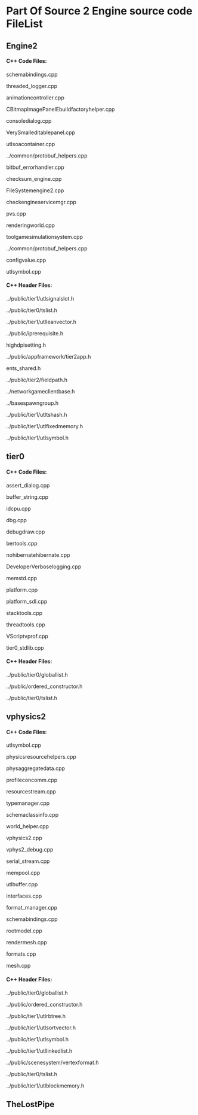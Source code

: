 # Part Of Source 2 Engine source code FileList

## Engine2
#### C++ Code Files:

schemabindings.cpp

threaded_logger.cpp

animationcontroller.cpp

CBitmapImagePanelEbuildfactoryhelper.cpp

consoledialog.cpp

VerySmalleditablepanel.cpp

utlsoacontainer.cpp

../common/protobuf_helpers.cpp

bitbuf_errorhandler.cpp

checksum_engine.cpp

FileSystemengine2.cpp

checkengineservicemgr.cpp

pvs.cpp

renderingworld.cpp

toolgamesimulationsystem.cpp

../common/protobuf_helpers.cpp

configvalue.cpp

utlsymbol.cpp


#### C++ Header Files:

../public/tier1/utlsignalslot.h

../public/tier0/tslist.h

../public/tier1/utlleanvector.h

../public/iprerequisite.h

highdpisetting.h

../public/appframework/tier2app.h

ents_shared.h

../public/tier2/fieldpath.h

../networkgameclientbase.h

../basespawngroup.h

../public/tier1/utltshash.h

../public/tier1/utlfixedmemory.h

../public/tier1/utlsymbol.h

## tier0
#### C++ Code Files:

assert_dialog.cpp

buffer_string.cpp

idcpu.cpp

dbg.cpp

debugdraw.cpp

bertools.cpp

nohibernatehibernate.cpp

DeveloperVerboselogging.cpp

memstd.cpp

platform.cpp

platform_sdl.cpp

stacktools.cpp

threadtools.cpp

VScriptvprof.cpp

tier0_stdlib.cpp

#### C++ Header Files:

../public/tier0/globallist.h

../public/ordered_constructor.h

../public/tier0/tslist.h


## vphysics2
#### C++ Code Files:

utlsymbol.cpp

physicsresourcehelpers.cpp

physaggregatedata.cpp

profileconcomm.cpp

resourcestream.cpp

typemanager.cpp

schemaclassinfo.cpp

world_helper.cpp

vphysics2.cpp

vphys2_debug.cpp

serial_stream.cpp

mempool.cpp

utlbuffer.cpp

interfaces.cpp

format_manager.cpp

schemabindings.cpp

rootmodel.cpp

rendermesh.cpp

formats.cpp

mesh.cpp

#### C++ Header Files:

../public/tier0/globallist.h

../public/ordered_constructor.h

../public/tier1/utlrbtree.h

../public/tier1/utlsortvector.h

../public/tier1/utlsymbol.h

../public/tier1/utllinkedlist.h

../public/scenesystem/vertexformat.h

../public/tier0/tslist.h

../public/tier1/utlblockmemory.h


## TheLostPipe
